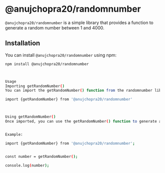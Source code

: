 # @anujchopra20/randomnumber



`@anujchopra20/randomnumber` is a simple library that provides a function to generate a random number between 1 and 4000.

## Installation

You can install `@anujchopra20/randomnumber` using npm:

```bash
npm install @anujchopra20/randomnumber



Usage
Importing getRandomNumber()
You can import the getRandomNumber() function from the randomnumber library into your Node.js application as follows:

import {getRandomNumber} from '@anujchopra20/randomnumber'



Using getRandomNumber()
Once imported, you can use the getRandomNumber() function to generate a random number between 1 and 4000.


Example:

import {getRandomNumber} from '@anujchopra20/randomnumber';


const number = getRandomNumber();

console.log(number); 
